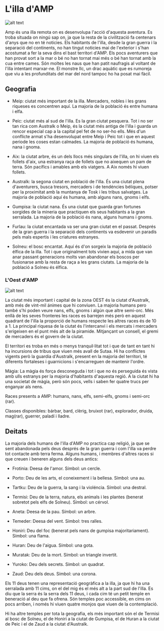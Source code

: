 # L'illa d'AMP

![alt text](https://inkarnate-api-as-production.s3.amazonaws.com/m953ehwm65p8pato4fksyhwn93e0 "Illa d'amp")


Amp és una illa remota on es desenvolupa l'acció d'aquesta aventura. Es troba situada on ningú sap on, ja que la resta de la civilització fa centenars d'anys que no en té noticies. Els habitants de l'illa, desde la gran guerra i la separació del continents, no han tingut noticies mai de l'exterior i s'han acostumat a fer la seva dins el bast territori d'AMP. Els pocs aventurers que han provat sort a la mar o bé no han tornat mai més o bé han tornat amb la cua entre cames. Són moltes les naus que han patit naufragis al voltant de l'illa intentant marxar-ne. El monstre Ilc, un drac aquàtic que es rumoreja que viu a les profunditats del mar del nord tampoc ho ha posat mai fàcil.

## Geografia

- Meip: ciutat més important de la illa. Mercaders, nobles i les grans riqueses es concentren aquí. La majoria de la població  és entre humana i elfa.

- Peic: ciutat més al sud de l'illa. Es la gran ciutat pesquera. Tot i no ser tan rica com Australk o Meip, és la ciutat més antiga de l'illa i guarda un rencor especial cap a la capital pel fet de no ser-ho ells. Més d'un conflicte armat s'ha desenvolupat entre Meip i Peic tot i que en aquest periode les coses estan calmades. La majoria de població és humana, nana i gnoma.

- Aix: la ciutat arbre, és un dels llocs més singulars de l'illa, on hi viuen els follets d'aix, una estranya raça de follets que no aixequen un pam de terra. Són pacífics i amables amb els viatgers. A Aix només hi viuen follets.

- Australk: la segona ciutat en població de l'illa. És una ciutat plena d'aventurers, busca tresors, mercaders i de tendéncies béliques, potser per la proximitat amb la muntanya de Tosk i les tribus salvatges. La majoria de població aquí és humana, amb alguns nans, gnoms i elfs. 

- Gumpisa: la ciutat nana. És una ciutat que guarda gran fortunes sorgides de la mineria que practiquen els seus habitants a la gran serralada. La majoria de la població és nana, alguns humans i gnoms.

- Furlau: la ciutat encantada va ser una gran ciutat en el passat. Després de la gran guerra i la separació dels continents va esdevenir un paradís pels mals espertis i les criatures estranyes.

- Solneu: el bosc encantat. Aquí és d'on sorgeix la majoria de població élfica de la illa. Tot i que originalment tots vivien aquí, a mida que van anar passant generacions molts van abandonar els boscos per fusionarse amb la resta de raça a les grans ciutats. La majoria de la població a Solneu és élfica.

### L'Oest d'AMP

![alt text](https://inkarnate-api-as-production.s3.amazonaws.com/he2oysbrpncftvmvtvfhon43vxx2 "Zona Oests")

La ciutat més important i capital de la zona OEST és la ciutat d'Australk, amb més de vint-mil ánimes que hi conviuen. La majoria humans pero també s'hi poden veure nans, elfs, gnoms i algún que altre semi-orc. Més enllà de les seves fronteres les races es barrejen més però en aquest quadrant de l'illa la proporció de humans respecte les altres races és de 10 a 1. La principal riquesa de la ciutat és l'intercanvi i els mercats i mercaders s'erigeixen en el punt més alt de la piramide. Mitjançant un consell, el gremi de mercaders és el govern de la ciutat.

El territori es troba en més o menys tranquil·litat tot i que de tant en tant hi ha incursions de tribus que viuen més avall de Sutaa. Hi ha conflictes vigents però la guardia d'Australk, present en la majoria del territori, té diferents fortaleses i guarnicions i s'encarreguen de mantenir l'ordre.

Màgia: La màgia és força desconeguda i tot i que no és perseguida és vista amb ulls estranys per la majoria d'habitants d'aquesta regió. A la ciutat hi ha una societat de màgia, però són pocs, vells i saben fer quatre trucs per enganyar als nens.

Races presents a AMP: humans, nans, elfs, semi-elfs, gnoms i semi-orc (rar).

Classes disponibles: bárbar, bard, clèrig, bruixot (rar), explorador, druida, mag(rar), guerrer, paladí i lladre.  

## Deitats

La majoria dels humans de l'illa d'AMP no practica cap religió, ja que se sent abandonada pels deus després de la gran guerra i com l'illa va perdre tot contacte amb terra ferma. Alguns humans, i membres d'altres races si que creuen i beneren alguns dels deus antics:

- Frotinia: Deesa de l'amor. Símbol: un cercle.

- Porto: Deu de les arts, el coneixement i la bellesa. Símbol: una au. 

- Tartku: Deu de la guerra, la  sang i la violéncia. Símbol: una destral.

- Termisi: Deu de la terra, natura, els animals i les plantes (benerat sobretot pels elfs de Solneu). Símbol: un cérvol.

- Aneta: Deesa de la pau. Símbol: un arbre.

- Temeder: Deesa del vent. Símbol: tres ralles.

- Honiri: Deu del foc (benerat pels nans de gumpisa majoritariament).  Símbol: una flama.

- Huran: Deu de l'aigua. Símbol: una gota.

- Muratak: Deu de la mort. Símbol: un triangle invertit.

- Yuroko: Deu dels secrets.  Símbol: un quadrat.

- Zaud: Deu dels deus. Símbol: una corona.

Els 11 deus tenen una representació geogràfica a la illa, ja que hi ha una serralada amb 11 cims, on el del mig és el més alt a la part sud de l'illa. Es diu que la serra és la serra dels 11 deus, i cada cim té un petit temple en beneració al deu que fa ofrena. Són temples poc accessible, en cims on pocs arriben, i només hi viuen quatre monjos que viuen de la contemplació. 

Hi ha altre temples per tota la geografia, els més important són el de Termisi al bosc de Solneu, el de Honiri a la ciutat de Gumpisa, el de Huran a la ciutat de Peic i el de Zaud a la ciutat d'Australk. 
